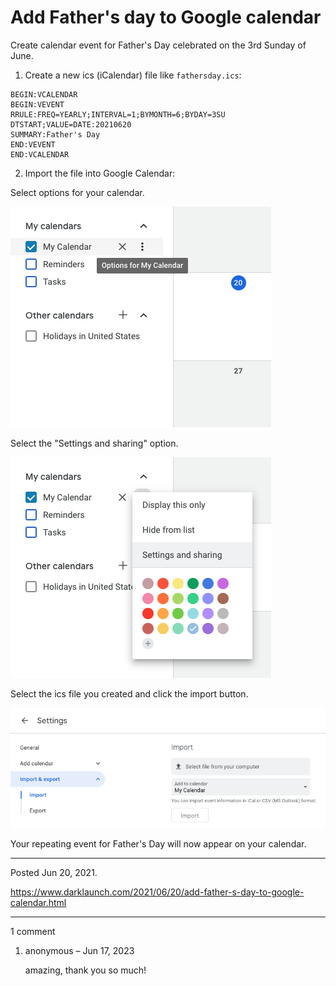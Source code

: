 # Add Father's day to Google calendar

Create calendar event for Father's Day celebrated on the 3rd Sunday of June.

1. Create a new ics (iCalendar) file like `fathersday.ics`:

```
BEGIN:VCALENDAR
BEGIN:VEVENT
RRULE:FREQ=YEARLY;INTERVAL=1;BYMONTH=6;BYDAY=3SU
DTSTART;VALUE=DATE:20210620
SUMMARY:Father's Day
END:VEVENT
END:VCALENDAR
```

2. Import the file into Google Calendar:

Select options for your calendar.

<img alt="" src="/img/uploads/2021-06/calendar-options.png" />

Select the "Settings and sharing" option.

<img alt="" src="/img/uploads/2021-06/calendar-settings-and-sharing.png" />

Select the ics file you created and click the import button.

<img alt="" src="/img/uploads/2021-06/calendar-import-and-export.png" />

Your repeating event for Father's Day will now appear on your calendar.

---

Posted Jun 20, 2021.

https://www.darklaunch.com/2021/06/20/add-father-s-day-to-google-calendar.html

---

1 comment

<ol><li><div>

anonymous &ndash; Jun 17, 2023<div>

amazing, thank you so much!

</div></div></li></ol>